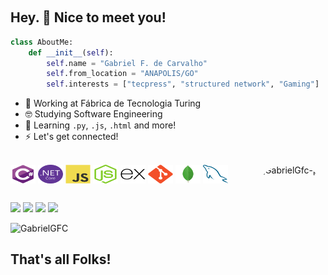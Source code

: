![]() 
## Hey. 👋 Nice to meet you!
```py
class AboutMe:
    def __init__(self):
        self.name = "Gabriel F. de Carvalho"
        self.from_location = "ANAPOLIS/GO"
        self.interests = ["tecpress", "structured network", "Gaming"]
```

- 👷 Working at   Fábrica de Tecnologia Turing
- :nerd_face: Studying Software Engineering
- :genie: Learning `.py`, `.js`, `.html` and more!
- ⚡ Let's get connected!


<div style="display: inline_block"><br>
  <img align="center" alt="GabrielGfc-csharp" height="30" width="40" src="https://raw.githubusercontent.com/devicons/devicon/master/icons/csharp/csharp-original.svg">
  <img align="center" alt="GabrielGfc-CSS" height="30" width="40" src="https://raw.githubusercontent.com/devicons/devicon/master/icons/dotnetcore/dotnetcore-original.svg">
  <img align="center" alt="GabrielGfc-CSS" height="30" width="40" src="https://raw.githubusercontent.com/devicons/devicon/master/icons/javascript/javascript-original.svg">
  <img align="center" alt="GabrielGfc-CSS" height="30" width="40" src="https://raw.githubusercontent.com/devicons/devicon/master/icons/nodejs/nodejs-original.svg">
  <img align="center" alt="GabrielGfc-CSS" height="30" width="40" src="https://raw.githubusercontent.com/devicons/devicon/master/icons/express/express-original.svg">
  <img align="center" alt="GabrielGfc-CSS" height="30" width="40" src="https://raw.githubusercontent.com/devicons/devicon/master/icons/git/git-original.svg">
  <img align="center" alt="GabrielGfc-CSS" height="30" width="40" src="https://raw.githubusercontent.com/devicons/devicon/master/icons/mongodb/mongodb-original.svg">
  <img align="center" alt="GabrielGfc-CSS" height="30" width="40" src="https://raw.githubusercontent.com/devicons/devicon/master/icons/mysql/mysql-original.svg">
  <img align="right" alt="GabrielGfc-pic" height="150" style="border-radius:50px;" src="https://cdn.discordapp.com/attachments/1150486916572135494/1176612757869695027/OIG.-removebg-preview.png?ex=656f8105&is=655d0c05&hm=376868547b8ed88b62ec5a81a7329643e889e1fa2aae3e029ff2d52f3ca39424&">
</div>

  ##
 
<div> 
  <a href="https://instagram.com/gabrielcarvalhofr" target="_blank"><img src="https://img.shields.io/badge/-Instagram-%23E4405F?style=for-the-badge&logo=instagram&logoColor=white" target="_blank"></a>
 <a href="https://discord.com/users/sentinela4799" target="_blank"><img src="https://img.shields.io/badge/Discord-7289DA?style=for-the-badge&logo=discord&logoColor=white" target="_blank"></a> 
  <a href = "mailto:carvalhogabrielgfc1@gmail.com"><img src="https://img.shields.io/badge/-Gmail-%23333?style=for-the-badge&logo=gmail&logoColor=white" target="_blank"></a>
  <a href="https://br.linkedin.com/in/gabriel-de-carvalho-a4b9042a0/" target="_blank"><img src="https://img.shields.io/badge/-LinkedIn-%230077B5?style=for-the-badge&logo=linkedin&logoColor=white" target="_blank"></a> 
  
  
</div>
<div align="left"> 
  <p> <img src="https://komarev.com/ghpvc/?username=GabrielGFC&color=blueviolet" alt="GabrielGFC"/> </p>
</div>

  ## That's all Folks!
